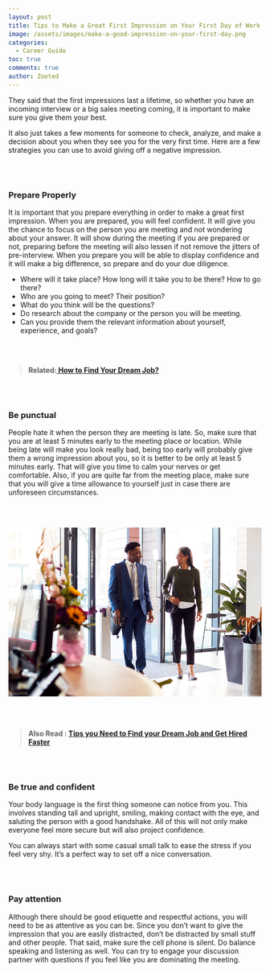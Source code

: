 ```yaml
---
layout: post
title: Tips to Make a Great First Impression on Your First Day of Work
image: /assets/images/make-a-good-impression-on-your-first-day.png
categories:
  - Career Guide
toc: true
comments: true
author: Zooted
---
```

They said that the first impressions last a lifetime, so whether you have an incoming interview or a big sales meeting coming, it is important to make sure you give them your best.

It also just takes a few moments for someone to check, analyze, and make a decision about you when they see you for the very first time. Here are a few strategies you can use to avoid giving off a negative impression.

<br/><br/>

### Prepare Properly

It is important that you prepare everything in order to make a great first impression. When you are prepared, you will feel confident. It will give you the chance to focus on the person you are meeting and not wondering about your answer. It will show during the meeting if you are prepared or not, preparing before the meeting will also lessen if not remove the jitters of pre-interview. When you prepare you will be able to display confidence and it will make a big difference, so prepare and do your due diligence.

* Where will it take place? How long will it take you to be there? How to go there?
* Who are you going to meet? Their position?
* What do you think will be the questions?
* Do research about the company or the person you will be meeting.
* Can you provide them the relevant information about yourself, experience, and goals?

<br/><br/>

> **Related:[ How to Find Your Dream Job?](/how-to-find-your-dream-job/)**

<br/><br/>

### Be punctual

People hate it when the person they are meeting is late. So, make sure that you are at least 5 minutes early to the meeting place or location. While being late will make you look really bad, being too early will probably give them a wrong impression about you, so it is better to be only at least 5 minutes early. That will give you time to calm your nerves or get comfortable. Also, if you are quite far from the meeting place, make sure that you will give a time allowance to yourself just in case there are unforeseen circumstances.

<br/><br/>

![Tips to Make a Great First Impression on Your First Day of Work](/assets/images/tips-to-make-a-great-first-impression-on-your-first-day-of-work.jpg)

<br/><br/>

> **Also Read : [Tips you Need to Find your Dream Job and Get Hired Faster](/how-to-get-hired-faster/)**

<br/><br/>

### Be true and confident

Your body language is the first thing someone can notice from you. This involves standing tall and upright, smiling, making contact with the eye, and saluting the person with a good handshake. All of this will not only make everyone feel more secure but will also project confidence.

You can always start with some casual small talk to ease the stress if you feel very shy. It’s a perfect way to set off a nice conversation.

<br/><br/>

### Pay attention

Although there should be good etiquette and respectful actions, you will need to be as attentive as you can be. Since you don’t want to give the impression that you are easily distracted, don’t be distracted by small stuff and other people. That said, make sure the cell phone is silent. Do balance speaking and listening as well. You can try to engage your discussion partner with questions if you feel like you are dominating the meeting.
